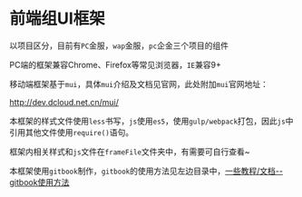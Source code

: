 # 前端组UI框架


以项目区分，目前有`PC`金服，`wap`金服，`pc`企金三个项目的组件

PC端的框架兼容Chrome、Firefox等常见浏览器，`IE`兼容9+

移动端框架基于`mui`，具体`mui`介绍及文档见官网，此处附加`mui`官网地址：

http://dev.dcloud.net.cn/mui/

本框架的样式文件使用`less`书写，`js`使用`es5`，使用`gulp/webpack`打包，因此`js`中引用其他文件使用`require()`语句。

框架内相关样式和`js`文件在`frameFile`文件夹中，有需要可自行查看~

本框架使用`gitbook`制作，`gitbook`的使用方法见左边目录中，[一些教程/文档--gitbook使用方法](document/gitbook.md)